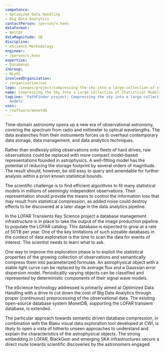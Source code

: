 ```yaml
---
competence:
- Optimized Data Handling
- Big Data Analytics
contactPerson: /person/v.hees
dataFormat:
- NetCDF
dataMagnitude: GB
discipline:
- eScience Methodology
engineer:
- /person/v.hees
expertise:
- Databases
inGroup:
- NLeSC
involvedOrganization:
- /organization/cwi
logo: /images/project/compressing-the-sky-into-a-large-collection-of-statistical-models.jpg
name: Compressing the Sky Into a Large Collection of Statistical Models
tagLine: 'PathFinder project: Compressing the sky into a large collection of statistical
  models'
uses:
- /software/monetdb
---
```

Time-domain astronomy opens up a new era of observational astronomy, covering the spectrum from radio and millimeter to optical wavelengths. The data avalanches from their instruments forces us to overhaul contemporary data storage, data management, and data analytics techniques. 

Rather than endlessly piling observations onto fleets of hard drives, raw observations could be replaced with more compact model-based representations founded in astrophysics. A well-fitting model has the potential of reducing the storage footprint by several orders of magnitude. The result should, however, be still easy to query and amendable for further analysis within a priori known statistical bounds.

The scientific challenge is to find efficient algorithms to fit many statistical models in millions of seemingly independent observations. Their representation should provide the means to control the information loss that may result from statistical compression, as added noise could destroy effects to be discovered at a later stage in the data analytics pipeline.

In the LOFAR Transients Key Science project a database management infrastructure is in place to take the output of the image production pipeline to populate the LOFAR catalog. This database is expected to grow at a rate of 50TB per year. One of the key limitations of such sizeable databases in the context of data exploration is the time to scan the data for events of interest. The scientist needs to learn what to ask.

One way to improve the exploration phase is to exploit the statistical properties of the growing collection of observations and semantically compress them into parameterized formulae. An astrophysical object with a stable light curve can be replaced by its average flux and a Gaussian error dispersion model. Periodicallly varying objects can be classified and represented by deterministic components of their signal wave models.

The eScience technology addressed is primarily aimed at Optimized Data Handling with a drive to cut down the cost of Big Data Analytics through proper (continuous) preprocessing of the observational data. The existing open-source database system MonetDB, supporting the LOFAR transient database, is extended.

The particular approach towards semantic driven database compression, in combination with the Blaeu visual data exploration tool developed at CWI, is likely to open a vista of hitherto unseen approaches to understand and explain the characteristics of the astrophysical objects. The strong embedding in LOFAR, BlackGem and emerging SKA infrastructures secure a direct route towards scientific discoveries by the astronomers engaged.
